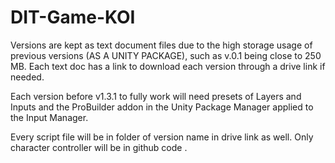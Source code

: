 # DIT-Game-KOI

Versions are kept as text document files due to the high storage usage of previous versions (AS A UNITY PACKAGE), such as v.0.1 being close to 250 MB.
Each text doc has a link to download each version through a drive link if needed.

Each version before v1.3.1 to fully work will need presets of Layers and Inputs and the ProBuilder addon in the Unity Package Manager applied to the Input Manager.

Every script file will be in folder of version name in drive link as well. Only character controller will be in github code .
